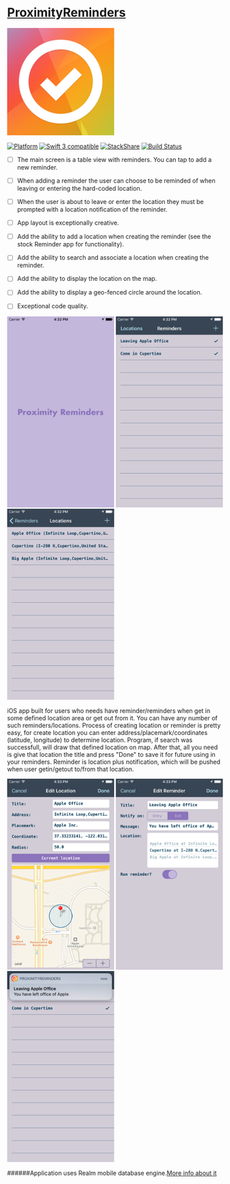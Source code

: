 # [ProximityReminders](https://teamtreehouse.com/projects/proximity-reminders)
<img src="reminders.png" width="250">

[![Platform](https://img.shields.io/cocoapods/p/SwiftLocation.svg?style=flat)](http://cocoadocs.org/docsets/SwiftLocation)
<a href="https://developer.apple.com/swift"><img src="https://img.shields.io/badge/swift3-compatible-orange.svg?style=flat" alt="Swift 3 compatible" /></a>
[![StackShare](https://img.shields.io/badge/tech-stack-0690fa.svg?style=flat)](https://stackshare.io/zzheads/zzheads-at-gmail-com) [![Build Status](https://travis-ci.org/Jintin/Swimat.svg?branch=master)](https://travis-ci.org/Jintin/Swimat)



- [ ] The main screen is a table view with reminders. You can tap to add a new reminder.
- [ ] When adding a reminder the user can choose to be reminded of when leaving or entering the hard-coded location.
- [ ] When the user is about to leave or enter the location they must be prompted with a location notification of the reminder.
- [ ] App layout is exceptionally creative.
- [ ] Add the ability to add a location when creating the reminder (see the stock Reminder app for functionality).
- [ ] Add the ability to search and associate a location when creating the reminder.
- [ ] Add the ability to display the location on the map.
- [ ] Add the ability to display a geo-fenced circle around the location.
- [ ] Exceptional code quality.


<img src="/ProximityReminders/Assets.xcassets/ss_01.imageset/ss_01.png" width="250">
<img src="/ProximityReminders/Assets.xcassets/ss_02.imageset/ss_02.png" width="250">
<img src="/ProximityReminders/Assets.xcassets/ss_03.imageset/ss_03.png" width="250">

iOS app built for users who needs have reminder/reminders when get in some defined location area or get out from it.
You can have any number of such reminders/locations. Process of creating location or reminder is pretty easy, 
for create location you can enter address/placemark/coordinates (latitude, longitude) to determine location. 
Program, if search was successfull, will draw that defined location on map. After that, all you need is give that location
the title and press "Done" to save it for future using in your reminders. Reminder is location plus notification, 
which will be pushed when user getin/getout to/from that location.

<img src="/ProximityReminders/Assets.xcassets/ss_04.imageset/ss_04.png" width="250">
<img src="/ProximityReminders/Assets.xcassets/ss_05.imageset/ss_05.png" width="250">
<img src="/ProximityReminders/Assets.xcassets/ss_06.imageset/ss_06.png" width="250">

######Application uses Realm mobile database engine.[More info about it](https://realm.io)
